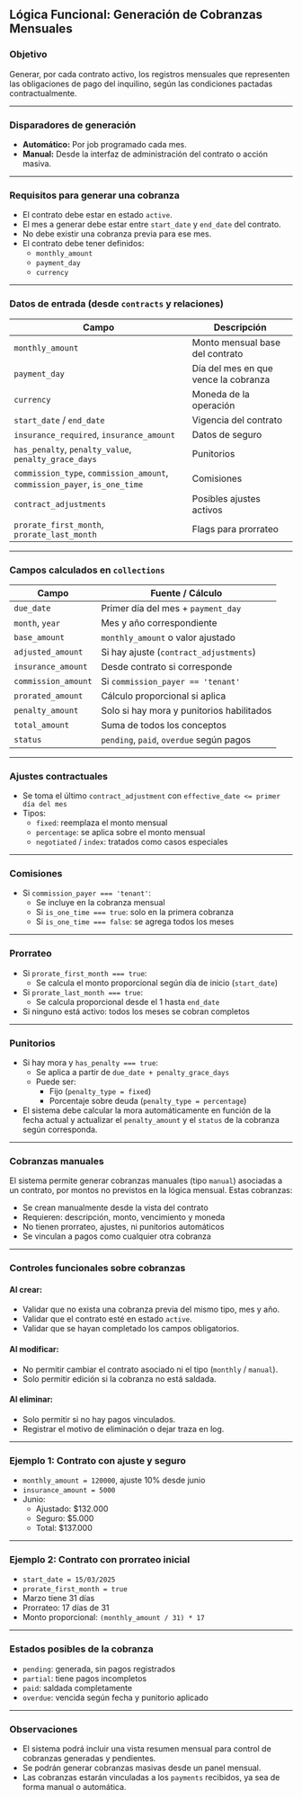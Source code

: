 ## Lógica Funcional: Generación de Cobranzas Mensuales

### Objetivo
Generar, por cada contrato activo, los registros mensuales que representen las obligaciones de pago del inquilino, según las condiciones pactadas contractualmente.

---

### Disparadores de generación

- **Automático:** Por job programado cada mes.
- **Manual:** Desde la interfaz de administración del contrato o acción masiva.

---

### Requisitos para generar una cobranza

- El contrato debe estar en estado `active`.
- El mes a generar debe estar entre `start_date` y `end_date` del contrato.
- No debe existir una cobranza previa para ese mes.
- El contrato debe tener definidos:
  - `monthly_amount`
  - `payment_day`
  - `currency`

---

### Datos de entrada (desde `contracts` y relaciones)

| Campo | Descripción |
|-------|-------------|
| `monthly_amount` | Monto mensual base del contrato |
| `payment_day` | Día del mes en que vence la cobranza |
| `currency` | Moneda de la operación |
| `start_date` / `end_date` | Vigencia del contrato |
| `insurance_required`, `insurance_amount` | Datos de seguro |
| `has_penalty`, `penalty_value`, `penalty_grace_days` | Punitorios |
| `commission_type`, `commission_amount`, `commission_payer`, `is_one_time` | Comisiones |
| `contract_adjustments` | Posibles ajustes activos |
| `prorate_first_month`, `prorate_last_month` | Flags para prorrateo |

---

### Campos calculados en `collections`

| Campo | Fuente / Cálculo |
|-------|------------------|
| `due_date` | Primer día del mes + `payment_day` |
| `month`, `year` | Mes y año correspondiente |
| `base_amount` | `monthly_amount` o valor ajustado |
| `adjusted_amount` | Si hay ajuste (`contract_adjustments`) |
| `insurance_amount` | Desde contrato si corresponde |
| `commission_amount` | Si `commission_payer == 'tenant'` |
| `prorated_amount` | Cálculo proporcional si aplica |
| `penalty_amount` | Solo si hay mora y punitorios habilitados |
| `total_amount` | Suma de todos los conceptos |
| `status` | `pending`, `paid`, `overdue` según pagos |

---

### Ajustes contractuales

- Se toma el último `contract_adjustment` con `effective_date <= primer día del mes`
- Tipos:
  - `fixed`: reemplaza el monto mensual
  - `percentage`: se aplica sobre el monto mensual
  - `negotiated` / `index`: tratados como casos especiales

---

### Comisiones

- Si `commission_payer === 'tenant'`:
  - Se incluye en la cobranza mensual
  - Si `is_one_time === true`: solo en la primera cobranza
  - Si `is_one_time === false`: se agrega todos los meses

---

### Prorrateo

- Si `prorate_first_month === true`:
  - Se calcula el monto proporcional según día de inicio (`start_date`)
- Si `prorate_last_month === true`:
  - Se calcula proporcional desde el 1 hasta `end_date`
- Si ninguno está activo: todos los meses se cobran completos

---

### Punitorios

- Si hay mora y `has_penalty === true`:
  - Se aplica a partir de `due_date + penalty_grace_days`
  - Puede ser:
    - Fijo (`penalty_type = fixed`)
    - Porcentaje sobre deuda (`penalty_type = percentage`)
- El sistema debe calcular la mora automáticamente en función de la fecha actual y actualizar el `penalty_amount` y el `status` de la cobranza según corresponda.

---

### Cobranzas manuales

El sistema permite generar cobranzas manuales (tipo `manual`) asociadas a un contrato, por montos no previstos en la lógica mensual. Estas cobranzas:

- Se crean manualmente desde la vista del contrato
- Requieren: descripción, monto, vencimiento y moneda
- No tienen prorrateo, ajustes, ni punitorios automáticos
- Se vinculan a pagos como cualquier otra cobranza

---

### Controles funcionales sobre cobranzas

#### Al crear:
- Validar que no exista una cobranza previa del mismo tipo, mes y año.
- Validar que el contrato esté en estado `active`.
- Validar que se hayan completado los campos obligatorios.

#### Al modificar:
- No permitir cambiar el contrato asociado ni el tipo (`monthly` / `manual`).
- Solo permitir edición si la cobranza no está saldada.

#### Al eliminar:
- Solo permitir si no hay pagos vinculados.
- Registrar el motivo de eliminación o dejar traza en log.

---

### Ejemplo 1: Contrato con ajuste y seguro

- `monthly_amount = 120000`, ajuste 10% desde junio
- `insurance_amount = 5000`
- Junio:
  - Ajustado: $132.000
  - Seguro: $5.000
  - Total: $137.000

---

### Ejemplo 2: Contrato con prorrateo inicial

- `start_date = 15/03/2025`
- `prorate_first_month = true`
- Marzo tiene 31 días
- Prorrateo: 17 días de 31
- Monto proporcional: `(monthly_amount / 31) * 17`

---

### Estados posibles de la cobranza

- `pending`: generada, sin pagos registrados
- `partial`: tiene pagos incompletos
- `paid`: saldada completamente
- `overdue`: vencida según fecha y punitorio aplicado

---

### Observaciones

- El sistema podrá incluir una vista resumen mensual para control de cobranzas generadas y pendientes.
- Se podrán generar cobranzas masivas desde un panel mensual.
- Las cobranzas estarán vinculadas a los `payments` recibidos, ya sea de forma manual o automática.

